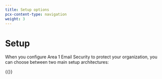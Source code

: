 ```yaml
---
title: Setup options
pcx-content-type: navigation
weight: 3
---
```


# Setup

When you configure Area 1 Email Security to protect your organization, you can choose between two main setup architectures:

{{<directory-listing>}}